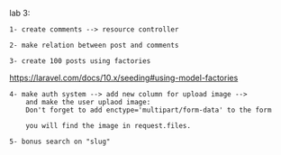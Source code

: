lab 3: 

    1- create comments --> resource controller 

    2- make relation between post and comments 

    3- create 100 posts using factories  

https://laravel.com/docs/10.x/seeding#using-model-factories 

    4- make auth system --> add new column for upload image --> 
        and make the user uplaod image:
        Don't forget to add enctype='multipart/form-data' to the form 

        you will find the image in request.files. 

    5- bonus search on "slug"